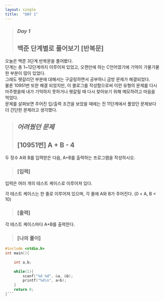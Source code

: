```yaml
---
layout: single
title:  "DAY 1"
---
```

> ### *Day 1*
> ## 백준 단계별로 풀어보기 [반복문]

오늘은 백준 3단계 반복문을 풀어봤다.   
단계는 총 1~12단계까지 이루어져 있었고, 오랜만에 하는 C언어였기에 기억이 가물가물한 부분이 많이 있었다.   
그래도 헷갈리던 부분에 대해서는 구글링하면서 공부하니 금방 문제가 해결되었다.   
물론 10951번 또한 해결 되었지만, 이 블로그를 작성함으로써 이런 유형의 문제를 다시 마주했을때
내가 기억하지 못하거나 헷갈릴 때 다시 찾아보기 위해 메모하려고 마음을 먹었다.   
문제를 살펴보면 주어진 입/출력 조건을 보았을 때에는 전 11단계에서 풀었던 문제보다 더 간단한 문제라고 생각했다.   

> ## *어려웠던 문제*
> ## [10951번] A + B - 4
두 정수 A와 B를 입력받은 다음, A+B를 출력하는 프로그램을 작성하시오.   

 >### [입력]
입력은 여러 개의 테스트 케이스로 이루어져 있다.   

각 테스트 케이스는 한 줄로 이루어져 있으며, 각 줄에 A와 B가 주어진다. (0 < A, B < 10)   

> ### [출력]
각 테스트 케이스마다 A+B를 출력한다.   

> ### [나의 풀이]

```C
#include <stdio.h>
int main(){
    
    int a,b;
    
    while(1){
        scanf("%d %d", &a, &b);
        printf("%d\n", a+b);
    }
    return 0;
}```

